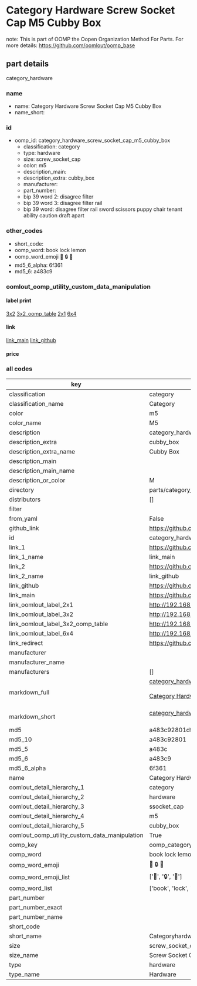 # Category Hardware Screw Socket Cap M5 Cubby Box  

note: This is part of OOMP the Oopen Organization Method For Parts. For more details: https://github.com/oomlout/oomp_base

##  part details
  



category_hardware



### name
* name: Category Hardware Screw Socket Cap M5 Cubby Box
* name_short: 
### id
* oomp_id: category_hardware_screw_socket_cap_m5_cubby_box
  * classification: category
  * type: hardware
  * size: screw_socket_cap
  * color: m5
  * description_main: 
  * description_extra: cubby_box
  * manufacturer: 
  * part_number: 
  * bip 39 word 2: disagree filter
  * bip 39 word 3: disagree filter rail
  * bip 39 word: disagree filter rail sword scissors puppy chair tenant ability caution draft apart

### other_codes
* short_code: 
* oomp_word: book lock lemon
* oomp_word_emoji :book: :lock: :lemon:
* md5_6_alpha: 6f361
* md5_6: a483c9






### oomlout_oomp_utility_custom_data_manipulation
#### label print
[3x2](http://192.168.1.245:1112/?label=oomp%206f361)
[3x2_oomp_table](http://192.168.1.108:1112/?label=oomp%206f361)
[2x1](http://192.168.1.242:1112/?label=oomp%206f361)
[6x4](http://192.168.1.55:1112/?label=oomp%206f361)    

#### link

[link_main](https://github.com/oomlout/oomlout_oomp_version_1_messy/tree/main/parts/category_hardware_screw_socket_cap_m5_cubby_box) [link_github](https://github.com/oomlout/oomlout_oomp_version_1_messy/tree/main/parts/category_hardware_screw_socket_cap_m5_cubby_box)                             

#### price







### all codes 
| key | value |  
| --- | --- |  
| classification | category |  
| classification_name | Category |  
| color | m5 |  
| color_name | M5 |  
| description | category_hardware |  
| description_extra | cubby_box |  
| description_extra_name | Cubby Box |  
| description_main |  |  
| description_main_name |  |  
| description_or_color | M  |  
| directory | parts/category_hardware_screw_socket_cap_m5_cubby_box |  
| distributors | [] |  
| filter |  |  
| from_yaml | False |  
| github_link | https://github.com/oomlout/oomlout_oomp_part_src/tree/main/parts/category_hardware_screw_socket_cap_m5_cubby_box |  
| id | category_hardware_screw_socket_cap_m5_cubby_box |  
| link_1 | https://github.com/oomlout/oomlout_oomp_version_1_messy/tree/main/parts/category_hardware_screw_socket_cap_m5_cubby_box |  
| link_1_name | link_main |  
| link_2 | https://github.com/oomlout/oomlout_oomp_version_1_messy/tree/main/parts/category_hardware_screw_socket_cap_m5_cubby_box |  
| link_2_name | link_github |  
| link_github | https://github.com/oomlout/oomlout_oomp_version_1_messy/tree/main/parts/category_hardware_screw_socket_cap_m5_cubby_box |  
| link_main | https://github.com/oomlout/oomlout_oomp_version_1_messy/tree/main/parts/category_hardware_screw_socket_cap_m5_cubby_box |  
| link_oomlout_label_2x1 | http://192.168.1.242:1112/?label=oomp%206f361 |  
| link_oomlout_label_3x2 | http://192.168.1.245:1112/?label=oomp%206f361 |  
| link_oomlout_label_3x2_oomp_table | http://192.168.1.108:1112/?label=oomp%206f361 |  
| link_oomlout_label_6x4 | http://192.168.1.55:1112/?label=oomp%206f361 |  
| link_redirect | https://github.com/oomlout/oomlout_oomp_version_1_messy/tree/main/parts/category_hardware_screw_socket_cap_m5_cubby_box |  
| manufacturer |  |  
| manufacturer_name |  |  
| manufacturers | [] |  
| markdown_full | [category_hardware_screw_socket_cap_m5_cubby_box](none)<br>[](none)<br>[Category Hardware Screw Socket Cap M5 Cubby Box](none)<br><br> |  
| markdown_short | [category_hardware_screw_socket_cap_m5_cubby_box](none)<br><br> |  
| md5 | a483c92801df04bab8608dc561d599f6 |  
| md5_10 | a483c92801 |  
| md5_5 | a483c |  
| md5_6 | a483c9 |  
| md5_6_alpha | 6f361 |  
| name | Category Hardware Screw Socket Cap M5 Cubby Box |  
| oomlout_detail_hierarchy_1 | category |  
| oomlout_detail_hierarchy_2 | hardware |  
| oomlout_detail_hierarchy_3 | ssocket_cap |  
| oomlout_detail_hierarchy_4 | m5 |  
| oomlout_detail_hierarchy_5 | cubby_box |  
| oomlout_oomp_utility_custom_data_manipulation | True |  
| oomp_key | oomp_category_hardware_screw_socket_cap_m5_cubby_box |  
| oomp_word | book lock lemon |  
| oomp_word_emoji | :book: :lock: :lemon: |  
| oomp_word_emoji_list | [':book:', ':lock:', ':lemon:'] |  
| oomp_word_list | ['book', 'lock', 'lemon'] |  
| part_number |  |  
| part_number_exact |  |  
| part_number_name |  |  
| short_code |  |  
| short_name | Categoryhardware |  
| size | screw_socket_cap |  
| size_name | Screw Socket Cap |  
| type | hardware |  
| type_name | Hardware |  

